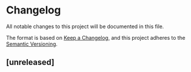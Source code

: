 # Changelog

All notable changes to this project will be documented in this file.

The format is based on [Keep a Changelog](https://keepachangelog.com/en/1.0.0/), and this project adheres to the [Semantic Versioning](http://semver.org/spec/v2.0.0.html).

## [unreleased]

